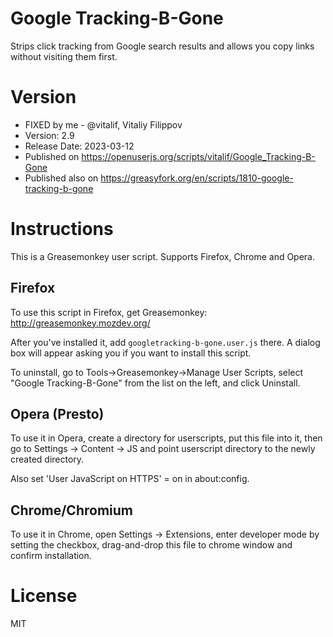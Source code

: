 # Google Tracking-B-Gone

Strips click tracking from Google search results and allows you copy links
without visiting them first.

# Version

- FIXED by me - @vitalif, Vitaliy Filippov
- Version: 2.9
- Release Date: 2023-03-12
- Published on https://openuserjs.org/scripts/vitalif/Google_Tracking-B-Gone
- Published also on https://greasyfork.org/en/scripts/1810-google-tracking-b-gone

# Instructions

This is a Greasemonkey user script. Supports Firefox, Chrome and Opera.

## Firefox

To use this script in Firefox, get Greasemonkey: http://greasemonkey.mozdev.org/

After you've installed it, add `googletracking-b-gone.user.js` there. A dialog box will
appear asking you if you want to install this script.

To uninstall, go to Tools->Greasemonkey->Manage User Scripts, select
"Google Tracking-B-Gone" from the list on the left, and click
Uninstall.

## Opera (Presto)

To use it in Opera, create a directory for userscripts, put this file into it,
then go to Settings -> Content -> JS and point userscript directory to the
newly created directory.

Also set 'User JavaScript on HTTPS' = on in about:config.

## Chrome/Chromium

To use it in Chrome, open Settings -> Extensions, enter developer mode by setting the checkbox,
drag-and-drop this file to chrome window and confirm installation.

# License

MIT

